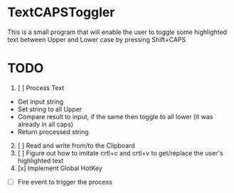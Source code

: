 # TextCAPSToggler
This is a small program that will enable the user to toggle some highlighted text between Upper and Lower case by pressing Shift+CAPS

# TODO
1. [ ] Process Text
 * Get input string
 * Set string to all Upper
 * Compare result to input, if the same then toggle to all lower (it was already in all caps)
 * Return processed string
2. [ ] Read and write from/to the Clipboard
3. [ ] Figure out how to imitate crtl+c and crtl+v to get/replace the user's highlighted text
4. [x] Implement Global HotKey
 * [ ] Fire event to trigger the process
